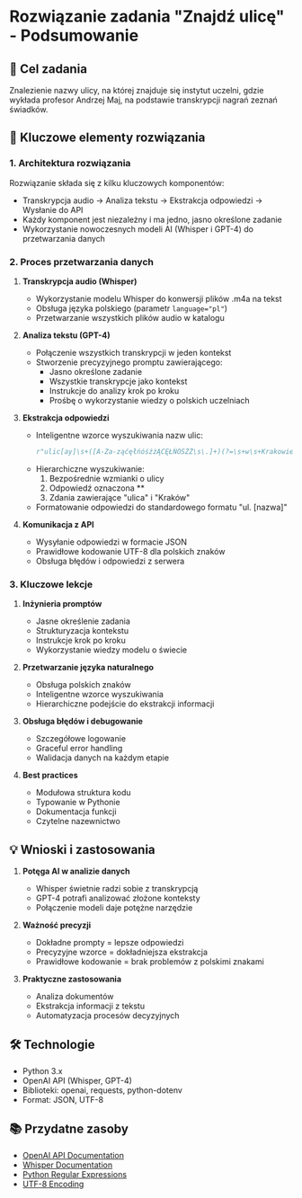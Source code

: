 # Rozwiązanie zadania "Znajdź ulicę" - Podsumowanie

## 🎯 Cel zadania
Znalezienie nazwy ulicy, na której znajduje się instytut uczelni, gdzie wykłada profesor Andrzej Maj, na podstawie transkrypcji nagrań zeznań świadków.

## 📝 Kluczowe elementy rozwiązania

### 1. Architektura rozwiązania
Rozwiązanie składa się z kilku kluczowych komponentów:
- Transkrypcja audio → Analiza tekstu → Ekstrakcja odpowiedzi → Wysłanie do API
- Każdy komponent jest niezależny i ma jedno, jasno określone zadanie
- Wykorzystanie nowoczesnych modeli AI (Whisper i GPT-4) do przetwarzania danych

### 2. Proces przetwarzania danych
1. **Transkrypcja audio (Whisper)**
   - Wykorzystanie modelu Whisper do konwersji plików .m4a na tekst
   - Obsługa języka polskiego (parametr `language="pl"`)
   - Przetwarzanie wszystkich plików audio w katalogu

2. **Analiza tekstu (GPT-4)**
   - Połączenie wszystkich transkrypcji w jeden kontekst
   - Stworzenie precyzyjnego promptu zawierającego:
     - Jasno określone zadanie
     - Wszystkie transkrypcje jako kontekst
     - Instrukcje do analizy krok po kroku
     - Prośbę o wykorzystanie wiedzy o polskich uczelniach

3. **Ekstrakcja odpowiedzi**
   - Inteligentne wzorce wyszukiwania nazw ulic:
     ```python
     r"ulic[ay]\s+([A-Za-ząćęłńóśźżĄĆĘŁŃÓŚŹŻ\s\.]+)(?=\s+w\s+Krakowie|\s+w\s+Krakowa|\.|$)"
     ```
   - Hierarchiczne wyszukiwanie:
     1. Bezpośrednie wzmianki o ulicy
     2. Odpowiedź oznaczona **
     3. Zdania zawierające "ulica" i "Kraków"
   - Formatowanie odpowiedzi do standardowego formatu "ul. [nazwa]"

4. **Komunikacja z API**
   - Wysyłanie odpowiedzi w formacie JSON
   - Prawidłowe kodowanie UTF-8 dla polskich znaków
   - Obsługa błędów i odpowiedzi z serwera

### 3. Kluczowe lekcje

1. **Inżynieria promptów**
   - Jasne określenie zadania
   - Strukturyzacja kontekstu
   - Instrukcje krok po kroku
   - Wykorzystanie wiedzy modelu o świecie

2. **Przetwarzanie języka naturalnego**
   - Obsługa polskich znaków
   - Inteligentne wzorce wyszukiwania
   - Hierarchiczne podejście do ekstrakcji informacji

3. **Obsługa błędów i debugowanie**
   - Szczegółowe logowanie
   - Graceful error handling
   - Walidacja danych na każdym etapie

4. **Best practices**
   - Modułowa struktura kodu
   - Typowanie w Pythonie
   - Dokumentacja funkcji
   - Czytelne nazewnictwo

## 💡 Wnioski i zastosowania

1. **Potęga AI w analizie danych**
   - Whisper świetnie radzi sobie z transkrypcją
   - GPT-4 potrafi analizować złożone konteksty
   - Połączenie modeli daje potężne narzędzie

2. **Ważność precyzji**
   - Dokładne prompty = lepsze odpowiedzi
   - Precyzyjne wzorce = dokładniejsza ekstrakcja
   - Prawidłowe kodowanie = brak problemów z polskimi znakami

3. **Praktyczne zastosowania**
   - Analiza dokumentów
   - Ekstrakcja informacji z tekstu
   - Automatyzacja procesów decyzyjnych

## 🛠️ Technologie
- Python 3.x
- OpenAI API (Whisper, GPT-4)
- Biblioteki: openai, requests, python-dotenv
- Format: JSON, UTF-8

## 📚 Przydatne zasoby
- [OpenAI API Documentation](https://platform.openai.com/docs/api-reference)
- [Whisper Documentation](https://github.com/openai/whisper)
- [Python Regular Expressions](https://docs.python.org/3/library/re.html)
- [UTF-8 Encoding](https://en.wikipedia.org/wiki/UTF-8) 